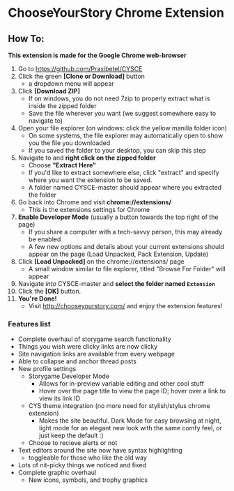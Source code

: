 # ChooseYourStory Chrome Extension

## How To:

**This extension is made for the Google Chrome web-browser**

1) Go to https://github.com/Praxibetel/CYSCE
2) Click the green **[Clone or Download]** button
	- a dropdown menu will appear
3) Click **[Download ZIP]**
	- If on windows, you do not need 7zip to properly extract what is inside the zipped folder
	- Save the file wherever you want (we suggest somewhere easy to navigate to)
4) Open your file explorer (on windows: click the yellow manilla folder icon)
	- On some systems, the file explorer may automatically open to show you the file you downloaded
	- If you saved the folder to your desktop, you can skip this step
5) Navigate to and **right click on the zipped folder**
	- Choose **"Extract Here"**
	- If you'd like to extract somewhere else, click "extract" and specify where you want the extension to be saved.
	- A folder named CYSCE-master should appear where you extracted the folder
6) Go back into Chrome and visit **chrome://extensions/**
	- This is the extensions settings for Chrome
7) **Enable Developer Mode** (usually a button towards the top right of the page)
	- If you share a computer with a tech-savvy person, this may already be enabled
	- A few new options and details about your current extensions should appear on the page (Load Unpacked, Pack Extension, Update)
8) Click **[Load Unpacked]** on the chrome://extensions/ page
	- A small window similar to file explorer, titled "Browse For Folder" will appear
9) Navigate *into* CYSCE-master and **select the folder named `Extension`**
10) Click the **[OK]** button.
11) **You're Done!**
	- Visit http://chooseyourstory.com/ and enjoy the extension features!

### Features list

+ Complete overhaul of storygame search functionality
+ Things you wish were clicky links are now clicky
+ Site navigation links are available from every webpage
+ Able to collapse and anchor thread posts
+ New profile settings
	+ Storygame Developer Mode
		- Allows for in-preview variable editing and other cool stuff
		- Hover over the page title to view the page ID; hover over a link to view its link ID
	+ CYS theme integration (no more need for stylish/stylus chrome extension)
		- Makes the site beautiful. Dark Mode for easy browsing at night, light mode for an elegant new look with the same comfy feel, or just keep the default :)
	+ Choose to recieve alerts or not
+ Text editors around the site now have syntax highlighting
	- toggleable for those who like the old way
+ Lots of nit-picky things we noticed and fixed
+ Complete graphic overhaul
	- New icons, symbols, and trophy graphics

